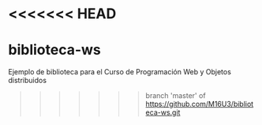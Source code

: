 <<<<<<< HEAD
=======
# biblioteca-ws
Ejemplo de biblioteca para el Curso de Programación Web y Objetos distribuidos
>>>>>>> branch 'master' of https://github.com/M16U3/biblioteca-ws.git
